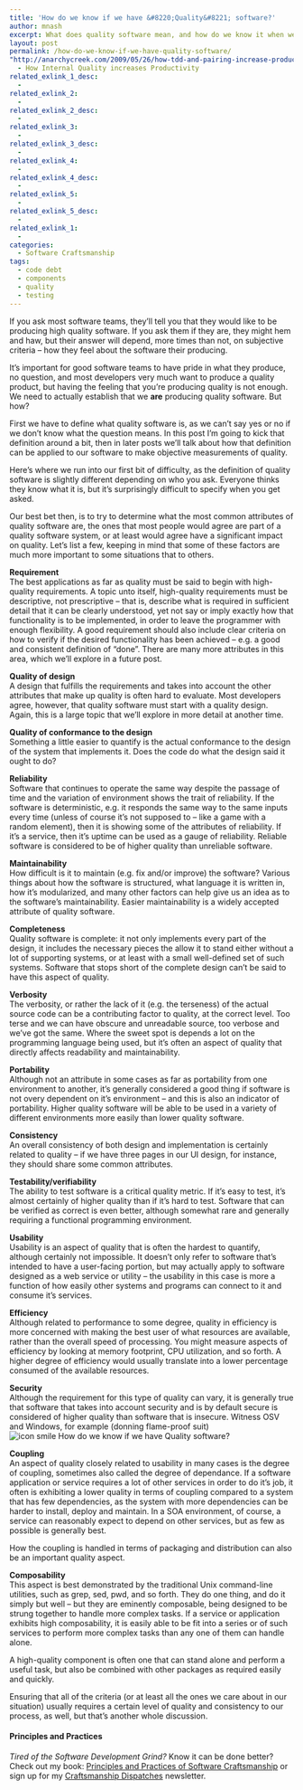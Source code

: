 ```yaml
---
title: 'How do we know if we have &#8220;Quality&#8221; software?'
author: mnash
excerpt: What does quality software mean, and how do we know it when we see it?
layout: post
permalink: /how-do-we-know-if-we-have-quality-software/
"http://anarchycreek.com/2009/05/26/how-tdd-and-pairing-increase-production/":
  - How Internal Quality increases Productivity
related_exlink_1_desc:
  - 
related_exlink_2:
  - 
related_exlink_2_desc:
  - 
related_exlink_3:
  - 
related_exlink_3_desc:
  - 
related_exlink_4:
  - 
related_exlink_4_desc:
  - 
related_exlink_5:
  - 
related_exlink_5_desc:
  - 
related_exlink_1:
  - 
categories:
  - Software Craftsmanship
tags:
  - code debt
  - components
  - quality
  - testing
---
```

If you ask most software teams, they&#8217;ll tell you that they would like to be producing high quality software. If you ask them if they are, they might hem and haw, but their answer will depend, more times than not, on subjective criteria &#8211; how they feel about the software their producing.

It&#8217;s important for good software teams to have pride in what they produce, no question, and most developers very much want to produce a quality product, but having the feeling that you&#8217;re producing quality is not enough. We need to actually establish that we **are** producing quality software. But how?

First we have to define what quality software is, as we can&#8217;t say yes or no if we don&#8217;t know what the question means. In this post I&#8217;m going to kick that definition around a bit, then in later posts we&#8217;ll talk about how that definition can be applied to our software to make objective measurements of quality.

Here&#8217;s where we run into our first bit of difficulty, as the definition of quality software is slightly different depending on who you ask. Everyone thinks they know what it is, but it&#8217;s surprisingly difficult to specify when you get asked.

Our best bet then, is to try to determine what the most common attributes of quality software are, the ones that most people would agree are part of a quality software system, or at least would agree have a significant impact on quality. Let&#8217;s list a few, keeping in mind that some of these factors are much more important to some situations that to others. 

**Requirement**  
The best applications as far as quality must be said to begin with high-quality requirements. A topic unto itself, high-quality requirements must be descriptive, not prescriptive &#8211; that is, describe what is required in sufficient detail that it can be clearly understood, yet not say or imply exactly how that functionality is to be implemented, in order to leave the programmer with enough flexibility. A good requirement should also include clear criteria on how to verify if the desired functionality has been achieved &#8211; e.g. a good and consistent definition of &#8220;done&#8221;. There are many more attributes in this area, which we&#8217;ll explore in a future post.

**Quality of design**  
A design that fulfills the requirements and takes into account the other attributes that make up quality is often hard to evaluate. Most developers agree, however, that quality software must start with a quality design. Again, this is a large topic that we&#8217;ll explore in more detail at another time.

**Quality of conformance to the design**  
Something a little easier to quantify is the actual conformance to the design of the system that implements it. Does the code do what the design said it ought to do?

**Reliability**  
Software that continues to operate the same way despite the passage of time and the variation of environment shows the trait of reliability. If the software is deterministic, e.g. it responds the same way to the same inputs every time (unless of course it&#8217;s not supposed to &#8211; like a game with a random element), then it is showing some of the attributes of reliability. If it&#8217;s a service, then it&#8217;s uptime can be used as a gauge of reliability. Reliable software is considered to be of higher quality than unreliable software.

**Maintainability**  
How difficult is it to maintain (e.g. fix and/or improve) the software? Various things about how the software is structured, what language it is written in, how it&#8217;s modularized, and many other factors can help give us an idea as to the software&#8217;s maintainability. Easier maintainability is a widely accepted attribute of quality software.

**Completeness**  
Quality software is complete: it not only implements every part of the design, it includes the necessary pieces the allow it to stand either without a lot of supporting systems, or at least with a small well-defined set of such systems. Software that stops short of the complete design can&#8217;t be said to have this aspect of quality.

**Verbosity**  
The verbosity, or rather the lack of it (e.g. the terseness) of the actual source code can be a contributing factor to quality, at the correct level. Too terse and we can have obscure and unreadable source, too verbose and we&#8217;ve got the same. Where the sweet spot is depends a lot on the programming language being used, but it&#8217;s often an aspect of quality that directly affects readability and maintainability.

**Portability**  
Although not an attribute in some cases as far as portability from one environment to another, it&#8217;s generally considered a good thing if software is not overy dependent on it&#8217;s environment &#8211; and this is also an indicator of portability. Higher quality software will be able to be used in a variety of different environments more easily than lower quality software.

**Consistency**  
An overall consistency of both design and implementation is certainly related to quality &#8211; if we have three pages in our UI design, for instance, they should share some common attributes.

**Testability/verifiability**  
The ability to test software is a critical quality metric. If it&#8217;s easy to test, it&#8217;s almost certainly of higher quality than if it&#8217;s hard to test. Software that can be verified as correct is even better, although somewhat rare and generally requiring a functional programming environment.

**Usability**  
Usability is an aspect of quality that is often the hardest to quantify, although certainly not impossible. It doesn&#8217;t only refer to software that&#8217;s intended to have a user-facing portion, but may actually apply to software designed as a web service or utility &#8211; the usability in this case is more a function of how easily other systems and programs can connect to it and consume it&#8217;s services.

**Efficiency**  
Although related to performance to some degree, quality in efficiency is more concerned with making the best user of what resources are available, rather than the overall speed of processing. You might measure aspects of efficiency by looking at memory footprint, CPU utilization, and so forth. A higher degree of efficiency would usually translate into a lower percentage consumed of the available resources.

**Security**  
Although the requirement for this type of quality can vary, it is generally true that software that takes into account security and is by default secure is considered of higher quality than software that is insecure. Witness OSV and Windows, for example (donning flame-proof suit) <img src="http://jglobal.com/wp-includes/images/smilies/icon_smile.gif" alt="icon smile How do we know if we have Quality software?" class="wp-smiley" title="How do we know if we have Quality software?" /> 

**Coupling**  
An aspect of quality closely related to usability in many cases is the degree of coupling, sometimes also called the degree of dependance. If a software application or service requires a lot of other services in order to do it&#8217;s job, it often is exhibiting a lower quality in terms of coupling compared to a system that has few dependencies, as the system with more dependencies can be harder to install, deploy and maintain. In a SOA environment, of course, a service can reasonably expect to depend on other services, but as few as possible is generally best. 

How the coupling is handled in terms of packaging and distribution can also be an important quality aspect.

**Composability**  
This aspect is best demonstrated by the traditional Unix command-line utilities, such as grep, sed, pwd, and so forth. They do one thing, and do it simply but well &#8211; but they are eminently composable, being designed to be strung together to handle more complex tasks. If a service or application exhibits high composability, it is easily able to be fit into a series or of such services to perform more complex tasks than any one of them can handle alone. 

A high-quality component is often one that can stand alone and perform a useful task, but also be combined with other packages as required easily and quickly.

Ensuring that all of the criteria (or at least all the ones we care about in our situation) usually requires a certain level of quality and consistency to our process, as well, but that&#8217;s another whole discussion.

<div class="g-plusone" data-annotation="inline" data-width="300">
</div>

<!-- Place this tag after the last +1 button tag. -->

  


<div class="st-callout hastitle lightblue center" >
  <h4 class="st-callout-title ">
    Principles and Practices
  </h4>
  
  <div class="inside">
    <i>Tired of the Software Development Grind?</i> Know it can be done better? Check out my book: <a href="http://jglobal.com/principles-and-practices">Principles and Practices of Software Craftsmanship</a> or sign up for my <a href="http://jglobal.com/dispatches/">Craftsmanship Dispatches</a> newsletter.
  </div>
</div>

<div class="clear">
</div>